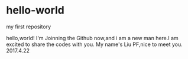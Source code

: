 # hello-world
my first repository


hello,world!
I'm Joinning the Github now,and i am a new man here.I am excited to share the codes with you.
My name's Liu PF,nice to meet you.
2017.4.22
